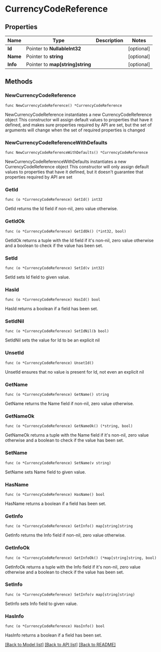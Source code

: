 # CurrencyCodeReference

## Properties

Name | Type | Description | Notes
------------ | ------------- | ------------- | -------------
**Id** | Pointer to **NullableInt32** |  | [optional] 
**Name** | Pointer to **string** |  | [optional] 
**Info** | Pointer to **map[string]string** |  | [optional] 

## Methods

### NewCurrencyCodeReference

`func NewCurrencyCodeReference() *CurrencyCodeReference`

NewCurrencyCodeReference instantiates a new CurrencyCodeReference object
This constructor will assign default values to properties that have it defined,
and makes sure properties required by API are set, but the set of arguments
will change when the set of required properties is changed

### NewCurrencyCodeReferenceWithDefaults

`func NewCurrencyCodeReferenceWithDefaults() *CurrencyCodeReference`

NewCurrencyCodeReferenceWithDefaults instantiates a new CurrencyCodeReference object
This constructor will only assign default values to properties that have it defined,
but it doesn't guarantee that properties required by API are set

### GetId

`func (o *CurrencyCodeReference) GetId() int32`

GetId returns the Id field if non-nil, zero value otherwise.

### GetIdOk

`func (o *CurrencyCodeReference) GetIdOk() (*int32, bool)`

GetIdOk returns a tuple with the Id field if it's non-nil, zero value otherwise
and a boolean to check if the value has been set.

### SetId

`func (o *CurrencyCodeReference) SetId(v int32)`

SetId sets Id field to given value.

### HasId

`func (o *CurrencyCodeReference) HasId() bool`

HasId returns a boolean if a field has been set.

### SetIdNil

`func (o *CurrencyCodeReference) SetIdNil(b bool)`

 SetIdNil sets the value for Id to be an explicit nil

### UnsetId
`func (o *CurrencyCodeReference) UnsetId()`

UnsetId ensures that no value is present for Id, not even an explicit nil
### GetName

`func (o *CurrencyCodeReference) GetName() string`

GetName returns the Name field if non-nil, zero value otherwise.

### GetNameOk

`func (o *CurrencyCodeReference) GetNameOk() (*string, bool)`

GetNameOk returns a tuple with the Name field if it's non-nil, zero value otherwise
and a boolean to check if the value has been set.

### SetName

`func (o *CurrencyCodeReference) SetName(v string)`

SetName sets Name field to given value.

### HasName

`func (o *CurrencyCodeReference) HasName() bool`

HasName returns a boolean if a field has been set.

### GetInfo

`func (o *CurrencyCodeReference) GetInfo() map[string]string`

GetInfo returns the Info field if non-nil, zero value otherwise.

### GetInfoOk

`func (o *CurrencyCodeReference) GetInfoOk() (*map[string]string, bool)`

GetInfoOk returns a tuple with the Info field if it's non-nil, zero value otherwise
and a boolean to check if the value has been set.

### SetInfo

`func (o *CurrencyCodeReference) SetInfo(v map[string]string)`

SetInfo sets Info field to given value.

### HasInfo

`func (o *CurrencyCodeReference) HasInfo() bool`

HasInfo returns a boolean if a field has been set.


[[Back to Model list]](../README.md#documentation-for-models) [[Back to API list]](../README.md#documentation-for-api-endpoints) [[Back to README]](../README.md)


